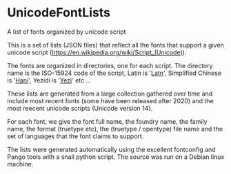# UnicodeFontLists
A list of fonts organized by unicode script

This is a set of lists (JSON files) that reflect all the fonts that support a given unicode script (https://en.wikipedia.org/wiki/Script_(Unicode)). 

The fonts are organized in directories, one for each script. The directory name is the ISO-15924 code of the script, Latin is '[Latn](Fonts/Latn/Latn_font_support_details.json)', Simplified Chinese is '[Hani](Fonts/Hani/Hani_font_support_details.json)', Yezidi is '[Yezi](Fonts/Yezi/Yezi_font_support_details.json)' etc ... 

These lists are generated from a large collection gathered over time and include most recent fonts (some have been released after 2020) and the most reecent unicode scripts (Unicode version 14). 

For each font, we give the font full name, the foundry name, the family name, the format (truetype etc), the (truetype / opentype) file name and the set of languages that the font claims to support.

The lists were generated automatically using the excellent fontconfig and Pango tools with a snall python script. The source was run on a Debian linux machine.
